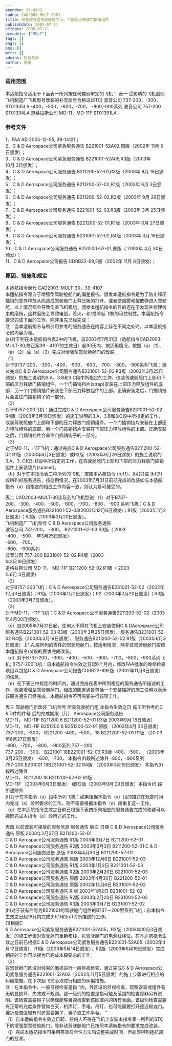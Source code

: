 ```yaml
---
amendno: 39-4903  
cadno: CAD2003-MULT-30R1  
title: 改装增强型驾驶舱舱门上、下部压力释放门插销组件  
publishdate: 2005-07-11  
effdate: 2005-07-11  
acmodels: ["MULT"]  
tags: []  
engs: []  
pns: []  
mfrs: []  
admins: 民航总局  
author: 李勇  
---
```

  
### 适用范围  
本适航指令适用于下面表一所列按任何类别审定的飞机：
表一 受影响的飞机型别 飞机制造厂飞机型号改装的补充型号合格证(STC)
波音公司  737-200，-300，  ST01335LA -400，-500，-600，-700， -800,-900系列
波音公司 757-200 ST01334LA
道格拉斯公司  MD-11，MD-11F   ST01391LA  
  
<!--more-->  
### 参考文件  
  1．FAA AD 2005-12-05, 39-14121；  
2．C & D Aerospace公司紧急服务通告 B221001-52A02,原版（2002年 11月 5日颁发）；  
3．C & D Aerospace公司紧急服务通告 B221001-52A05,R3版（2003年  
10月 3日颁发）；  
4．C & D Aerospace公司服务通告 B211200-52-01,R3版（2003年 9月 18日颁发）；  
5．C & D Aerospace公司服务通告 B211200-52-02,R1版（2003年 6月 3日颁发）；  
6．C & D Aerospace公司服务通告 B211200-52-02,R2版（2003年 9月 29日颁发）；  
7．C & D Aerospace公司服务通告 B221001-52-03,R3版（2003年 3月 25日颁发）；  
8．C & D Aerospace公司服务通告 B221200-52-01,R1版（2003年 6月 27日颁发）；  
9．C & D Aerospace公司服务通告 B231001-52-02,R4版（2003年 3月 19日颁发）；  
10．C & D Aerospace公司服务通告 B251200-52-01,原版（ 2003年 4月 30日颁发）；  
11．C & D Aerospace公司报告 CDRB22-69,E版（2002年 11月 8日颁发）；  
  
### 原因、措施和规定  

  本适航指令替代 CAD2003-MULT-30，39-4107  
本适航指令源自于增强型驾驶舱舱门的偏差报告。颁发本适航指令是为了防止释压插销的意外释放从而造成驾驶舱门上释压板的打开，或者使烟雾和榴散弹进入驾驶舱，以上情况都会导致伤害飞机机组，颁发本适航指令的目的还在于发现并修理线束的磨伤，这种磨伤会导致电弧，着火，和/或降低飞机的可控制性。本适航指令要求完成下面的工作，除非事先已经完成：  
注：当本适航指令与所引用参考的服务通告在内容上存在不同之处时，以本适航指令的内容为准。  
(a)对于列在本适航指令表2中的飞机，自2003年7月31日（适航指令CAD2003-MULT-30,修正案39－4107的生效日）起90天内，按适用情况，按照（a）（1）、（a）（2）或（a）（3）完成对增强型驾驶舱舱门的改装。  
（1）  
对于B737-200，-300，-400，-500，-600，-700，-800，-900系列飞机：通过完成C & D Aerospace公司服务通告B221001-52-03 R3版（2003年3月25日颁发）的施工说明的3.A、3.B和3.C段中所指定的工作，改装驾驶舱舱门上部和下部的压力释放门插销组件。一个门插销挡片(strap)安装在上部压力释放组件的底部，另一个门插销挡片安装在下部压力释放组件的上部。正确安装之后，门插销挡片会盖住门插销钩子的一部分。  
（2）  
对于B757-200飞机：通过完成C & D Aerospace公司服务通告B231001-52-02 R4版（2003年3月19日颁发）的施工说明的3.A、3.B和3.C段中所指定的工作，改装驾驶舱舱门上部和下部的压力释放门插销组件。一个门插销挡片安装在上部压力释放组件的底部，另一个门插销挡片安装在下部压力释放组件的上部。正确安装之后，门插销挡片会盖住门插销钩子的一部分。  
（3）  
对于MD-11，-11F飞机：通过完成C & D Aerospace公司服务通告B211200-52-02 R1版（2003年6月3日颁发）或R2版（2003年9月29日颁发）的施工说明的3.A、3. C和3. D段中所指定的工作，在驾驶舱舱门上部和下部的压力释放门插销组件上安装垫片(spacer)。  
  （b）对于在本指令表二中所列的飞机：按照本适航指令 (b)(1)、(b)(2)或 (b)(3)段所列的服务通告，按适用情况，在2003年7月31日前已完成的改装如与本适航指令（a）段指定的相应工作内容一致，则认为是可接受的。  
  
表二 CAD2003-MULT-30涉及到的飞机型别 （1）对于B737-200，-300，-400，-500，-600，-700，-800， -900 系列飞机：C & D Aerospace服务通告B221001-52-03(2002年12月6日颁发)；R1版（2003年1月2日颁发）；R2版（2003年2月20日颁发）。  
飞机制造厂 飞机型号    C & D Aerospace公司服务通告  
波音公司   737-200， -300，   B221001-52-03 R3版（ 2003  
-400，-500，  年3月25日颁发）  
-600，-700，  
-800，-900系列  
波音公司  757-200  B231001-52-02 R4版（2003  
年3月19日颁发）  
道格拉斯公司  MD-11， MD-11F   B211200-52-02 R1版（ 2003  
 年6月 3日颁发)  
（2）  
对于B757-200飞机：C & D Aerospace公司服务通告B231001-52-02（2002年12月6日颁发）；R1版（2003年1月2日颁发）；R2（2003年2月20日颁发）；R3版（2003年3月7日颁发）。  
（3）  
对于MD-11，-11F飞机：C & D Aerospace公司服务通告B211200-52-02（2003年4月30日颁发）。  
（c）自2005年7月31日起，任何人不得在飞机上安装使用C & DAerospace公司服务通告B221001-52-03 R3版（2003年3月25日颁发）、服务通告B231001-52-02 R4版（2003年3月19日颁发）、服务通告B211200-52-02 R1版（2003年6月3日颁发）上1.A.段所列的零件的驾驶舱舱门，按适用情况，除非该驾驶舱舱门按照本适航指令(a)段的要求完成改装。  
（d）对于B737-200，-300，-400，-500，-600，-700，-800，-900系列飞机; B757-200飞机：自本适航指令生效之日起6个月内，修改FAA批准的维修检查项目以包括C & D Aerospace公司报告CDRB22-69E版（2002年11月8日颁发）的信息。  
（e）在下表三中规定的时间内，通过完成在表中所列相应的服务通告所描述的工作，改装增强型驾驶舱舱门。相应的服务通告包括一个安装铭牌的施工说明以表示该服务通告已经完成，本适航指令不再需要进行该项工作。  
  
表三 驾驶舱门新改装 飞机型号   所装驾驶舱门组  本指令生效之日   施工所参考的C & D件的件号      后的完成期限（月）  Aerospace公司服务通告  
MD-11， MD-11F  B211200  6 B211200-52-01 R3版   2003年9月 18日颁发）  
MD-11， MD-11F  B251200  6 B251200-52-01 原版  （2003年4月 30日颁发）  
737-200，-300， B221200 -400，-500，   18   B221200-52-01 R1版    （20 03年6月27日颁发）  
-600，-700， -800，-900系列 757－200  
737-200，-300， B221001 18B221001-52-03 R3版 -400，-500，    （2003年3月25日颁发）     -600，-700，             本指令(f)段所述除外 -800，-900系列  
757-200  B231001 18B231001-52-02 R4版 （2003年3月19日颁发）        本指令(f)段所述除外  
MD-11， B211200  18  B211200-52-02 R1版  
MD-11F （2003年6月3日颁发）  或R2版（2003年9月 29日颁发）本指令(f) 段所述除外  
(f)对于在本指令（a）段中所列飞机：如果根据本指令（a）段的描述在规定时间内完成（a）段所要求的工作，则不需要根据本指令（e）段重复这一工作。  
（g）在本适航指令生效之日前已根据下表四所列相应的服务通告完成的改装可以视同完成本指令（e）段所述的工作。  
  
表四 以前改装可接受的服务信息 服务通告 版次 日期 C & D Aerospace公司服务通告   原版 2003年2月27日 B211200-52-01  
C & D Aerospace公司服务通告 R1版     2003年3月7日 B211200-52-01  
C & D Aerospace公司服务通告 R2版     2003年6月3日 B211200-52-01 C & D Aerospace公司服务通告   原版 2003年4月30日 B211200-52-02  
C & D Aerospace公司服务通告   原版 2003年12月6日 B221001-52-03  
C & D Aerospace公司服务通告 R1版     2003年1月2日 B221001-52-03  
C & D Aerospace公司服务通告   R2版   2003年2月20日 B221001-52-03  
C & D Aerospace公司服务通告   原版 2003年4月30日 B221200-52-01  
C & D Aerospace公司服务通告   原版 2002年12月6日 B231001-52-02  
C & D Aerospace公司服务通告 RI版     2003年1月2日 B231001-52-02  
C & D Aerospace公司服务通告   R2版   2003年2月20日 B231001-52-02  
C & D Aerospace公司服务通告 R3版     2003年3月7日 B231001-52-02  
(h)对于装有件号为B221001的驾驶舱门组件的B737－200型系列飞机：自本指令生效之日起18月内完成(h)(1)和(h)(2)所描述的工作。  
(1)根据C  
& D Aerospace公司紧急服务通告B221001-52A05，R3版（2003年10月3日颁发）的施工步骤对驾驶舱门重新布线，将驾驶舱门的电源线移位。在本适航指令生效之日前已根据C & D Aerospace公司紧急服务通告B221001-52A05（2003年4月17日颁发），R1版（2003年5月14日颁发），R2版（2003年6月19日颁发）完成相应的工作可以视为已完成本段要求的工作。  
（2）  
在驾驶舱门区域对线束的磨损进行一般目视检查，通过完成C & D Aerospace公司紧急服务通告B221001-52A02（2002年11月5日颁发）的施工步骤进行相应的纠偏措施。在下次起飞前必须进行相应的纠偏措施。  
注：在本指令中，一般目视检查是指 “内，外区域的目视检查，观察安装或组件有无明显损坏，失效或不规则。这一级别的检查是指可触及范围的检查除非另有说明。该检查需要镜子以确保能够目视检查到该区域内的所有表面。该级别检查需要有正常的光度条件譬如白天，机库灯，手电，吊灯，也可能需要打开接近板或门。接近检查区域有时还需要架子，梯子或工作平台。 ”  
（i）自本适航指令生效之日起，任何人不得在飞机上安装本指令表一所列的STC下的增强型驾驶舱舱门，除非该驾驶舱舱门已按照本适航指令的要求完成改装。  
  （j）完成本适航指令可采用等效符合性方法和调整完成时间，但必须得到适航部门的批准。  
  
